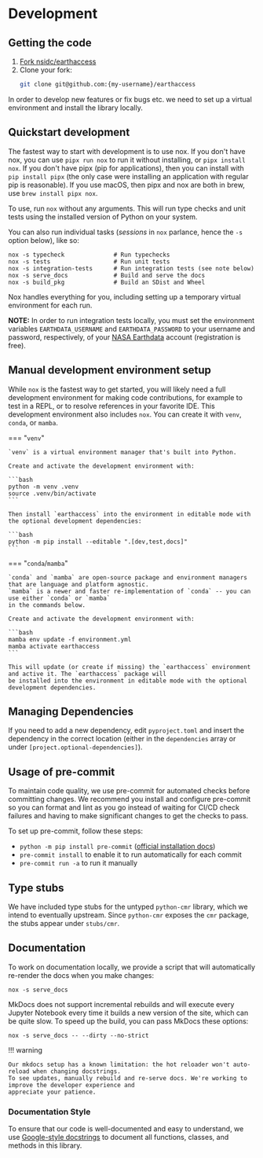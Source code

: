 # Development

## Getting the code

1. [Fork nsidc/earthaccess](https://github.com/nsidc/earthaccess/fork)
1. Clone your fork:
   ```bash
   git clone git@github.com:{my-username}/earthaccess
   ```

In order to develop new features or fix bugs etc. we need to set up a virtual
environment and install the library locally.

## Quickstart development

The fastest way to start with development is to use nox. If you don't have nox,
you can use `pipx run nox` to run it without installing, or `pipx install nox`.
If you don't have pipx (pip for applications), then you can install with
`pip install pipx` (the only case were installing an application with regular
pip is reasonable). If you use macOS, then pipx and nox are both in brew, use
`brew install pipx nox`.

To use, run `nox` without any arguments.  This will run type checks and unit
tests using the installed version of Python on your system.

You can also run individual tasks (_sessions_ in `nox` parlance, hence the `-s`
option below), like so:

```console
nox -s typecheck              # Run typechecks
nox -s tests                  # Run unit tests
nox -s integration-tests      # Run integration tests (see note below)
nox -s serve_docs             # Build and serve the docs
nox -s build_pkg              # Build an SDist and Wheel
```

Nox handles everything for you, including setting up a temporary virtual
environment for each run.

**NOTE:** In order to run integration tests locally, you must set the
environment variables `EARTHDATA_USERNAME` and `EARTHDATA_PASSWORD` to your
username and password, respectively, of your
[NASA Earthdata](https://urs.earthdata.nasa.gov/) account (registration is
free).

## Manual development environment setup

While `nox` is the fastest way to get started, you will likely need a full
development environment for making code contributions, for example to test in a
REPL, or to resolve references in your favorite IDE.  This development
environment also includes `nox`. You can create it with `venv`, `conda`, or `mamba`.

=== "`venv`"

    `venv` is a virtual environment manager that's built into Python.

    Create and activate the development environment with:

    ```bash
    python -m venv .venv
    source .venv/bin/activate
    ```

    Then install `earthaccess` into the environment in editable mode with the optional development dependencies:

    ```bash
    python -m pip install --editable ".[dev,test,docs]"
    ```


=== "`conda`/`mamba`"

    `conda` and `mamba` are open-source package and environment managers that are language and platform agnostic.
    `mamba` is a newer and faster re-implementation of `conda` -- you can use either `conda` or `mamba`
    in the commands below.

    Create and activate the development environment with:

    ```bash
    mamba env update -f environment.yml
    mamba activate earthaccess
    ```

    This will update (or create if missing) the `earthaccess` environment and active it. The `earthaccess` package will
    be installed into the environment in editable mode with the optional development dependencies.

## Managing Dependencies

If you need to add a new dependency, edit `pyproject.toml` and insert the
dependency in the correct location (either in the `dependencies` array or under
`[project.optional-dependencies]`).

## Usage of pre-commit

To maintain code quality, we use pre-commit for automated checks before committing changes. We recommend you install
and configure pre-commit so you can format and lint as you go instead of waiting for CI/CD check failures and
having to make significant changes to get the checks to pass.

To set up pre-commit, follow these steps:

- `python -m pip install pre-commit` ([official installation docs](https://pre-commit.com/#install))
- `pre-commit install` to enable it to run automatically for each commit
- `pre-commit run -a`  to run it manually

## Type stubs

We have included type stubs for the untyped `python-cmr` library, which we intend to eventually upstream.
Since `python-cmr` exposes the `cmr` package, the stubs appear under `stubs/cmr`.


## Documentation

To work on documentation locally, we provide a script that will automatically re-render the docs when you make changes:

```
nox -s serve_docs
```

MkDocs does not support incremental rebuilds and will execute every Jupyter Notebook every time it builds a new
version of the site, which can be quite slow. To speed up the build, you can pass MkDocs these options:

```
nox -s serve_docs -- --dirty --no-strict
```

!!! warning

    Our mkdocs setup has a known limitation: the hot reloader won't auto-reload when changing docstrings.
    To see updates, manually rebuild and re-serve docs. We're working to improve the developer experience and
    appreciate your patience.

### Documentation Style

To ensure that our code is well-documented and easy to understand, we use [Google-style docstrings](https://sphinxcontrib-napoleon.readthedocs.io/en/latest/example_google.html) to document
all functions, classes, and methods in this library.
